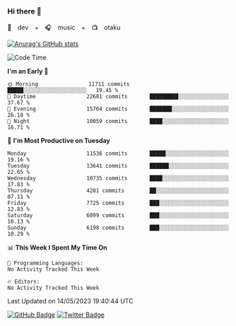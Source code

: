 ### Hi there 👋

🚀　dev　+　🎧　music　+　📺　otaku


[![Anurag's GitHub stats](https://github-readme-stats.vercel.app/api?username=koheitasaka&count_private=true&show_icons=true&theme=monokai)](https://github.com/koheitasaka/github-readme-stats)

<!--START_SECTION:waka-->
![Code Time](http://img.shields.io/badge/Code%20Time-1%2C161%20hrs%2023%20mins-blue)

**I'm an Early 🐤** 

```text
🌞 Morning                11711 commits       █████░░░░░░░░░░░░░░░░░░░░   19.45 % 
🌆 Daytime                22681 commits       █████████░░░░░░░░░░░░░░░░   37.67 % 
🌃 Evening                15764 commits       ███████░░░░░░░░░░░░░░░░░░   26.18 % 
🌙 Night                  10059 commits       ████░░░░░░░░░░░░░░░░░░░░░   16.71 % 
```
📅 **I'm Most Productive on Tuesday** 

```text
Monday                   11536 commits       █████░░░░░░░░░░░░░░░░░░░░   19.16 % 
Tuesday                  13641 commits       ██████░░░░░░░░░░░░░░░░░░░   22.65 % 
Wednesday                10735 commits       ████░░░░░░░░░░░░░░░░░░░░░   17.83 % 
Thursday                 4281 commits        ██░░░░░░░░░░░░░░░░░░░░░░░   07.11 % 
Friday                   7725 commits        ███░░░░░░░░░░░░░░░░░░░░░░   12.83 % 
Saturday                 6099 commits        ███░░░░░░░░░░░░░░░░░░░░░░   10.13 % 
Sunday                   6198 commits        ███░░░░░░░░░░░░░░░░░░░░░░   10.29 % 
```


📊 **This Week I Spent My Time On** 

```text
💬 Programming Languages: 
No Activity Tracked This Week

🔥 Editors: 
No Activity Tracked This Week
```


 Last Updated on 14/05/2023 19:40:44 UTC
<!--END_SECTION:waka-->

[![GitHub Badge](https://img.shields.io/badge/GitHub-100000?style=for-the-badge&logo=github&logoColor=white)](https://github.com/koheitasaka)
[![Twitter Badge](https://img.shields.io/badge/Twitter-1DA1F2?style=for-the-badge&logo=twitter&logoColor=white)](https://twitter.com/sleep_asleep_)
